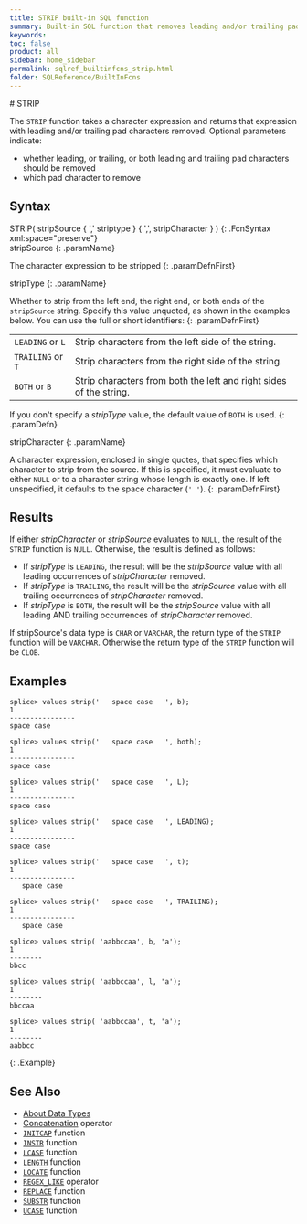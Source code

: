 ```yaml
---
title: STRIP built-in SQL function
summary: Built-in SQL function that removes leading and/or trailing pad characters from a character expression
keywords:
toc: false
product: all
sidebar: home_sidebar
permalink: sqlref_builtinfcns_strip.html
folder: SQLReference/BuiltInFcns
---
```

<section>
<div class="TopicContent" data-swiftype-index="true" markdown="1">
# STRIP

The `STRIP` function takes a character expression and returns that
expression with leading and/or trailing pad characters removed. Optional
parameters indicate:

* whether leading, or trailing, or both leading and trailing pad characters should be removed
* which pad character to remove

## Syntax

<div class="fcnWrapperWide" markdown="1">
    STRIP( stripSource { ',' striptype } { ',', stripCharacter } )
{: .FcnSyntax xml:space="preserve"}

</div>
<div class="paramList" markdown="1">
stripSource
{: .paramName}

The character expression to be stripped
{: .paramDefnFirst}

stripType
{: .paramName}

Whether to strip from the left end, the right end, or both ends of the `stripSource` string. Specify this value unquoted, as shown in the examples below. You can use the full or short identifiers:
{: .paramDefnFirst}

<table>
    <col />
    <col />
    <tbody>
        <tr>
            <td><code>LEADING</code> or <code>L</code></td>
            <td>Strip characters from the left side of the string.</td>
        </tr>
        <tr>
            <td><code>TRAILING</code> or <code>T</code></td>
            <td>Strip characters from the right side of the string.</td>
        </tr>
        <tr>
            <td><code>BOTH</code> or <code>B</code></td>
            <td>Strip characters from both the left and right sides of the string.</td>
        </tr>
    </tbody>
</table>

If you don't specify a *stripType* value, the default value of `BOTH` is used.
{: .paramDefn}

stripCharacter
{: .paramName}

A character expression, enclosed in single quotes, that specifies which character to strip from the
source. If this is specified, it must evaluate to either `NULL` or to a
character string whose length is exactly one. If left unspecified, it
defaults to the space character (`' '`).
{: .paramDefnFirst}

</div>

## Results

If either *stripCharacter* or *stripSource* evaluates to `NULL`, the result of the `STRIP`
 function is `NULL`. Otherwise, the result is defined as follows:

* If *stripType* is `LEADING`, the result will be the *stripSource* value with all leading occurrences of *stripCharacter* removed.
* If *stripType* is `TRAILING`, the result will be the *stripSource* value with all trailing occurrences of *stripCharacter* removed.
* If *stripType* is `BOTH`, the result will be the *stripSource* value with all leading AND trailing occurrences of *stripCharacter* removed.

If stripSource's data type is `CHAR` or `VARCHAR`, the return type of the `STRIP` function will be `VARCHAR`. Otherwise the return type of the `STRIP` function will be `CLOB`.

## Examples

```
splice> values strip('   space case   ', b);
1
----------------
space case

splice> values strip('   space case   ', both);
1
----------------
space case

splice> values strip('   space case   ', L);
1
----------------
space case

splice> values strip('   space case   ', LEADING);
1
----------------
space case

splice> values strip('   space case   ', t);
1
----------------
   space case

splice> values strip('   space case   ', TRAILING);
1
----------------
   space case

splice> values strip( 'aabbccaa', b, 'a');
1
--------
bbcc

splice> values strip( 'aabbccaa', l, 'a');
1
--------
bbccaa

splice> values strip( 'aabbccaa', t, 'a');
1
--------
aabbcc
```
{: .Example}

## See Also

* [About Data Types](sqlref_datatypes_numerictypes.html)
* [Concatenation](sqlref_builtinfcns_concat.html) operator
* [`INITCAP`](sqlref_builtinfcns_initcap.html) function
* [`INSTR`](sqlref_builtinfcns_instr.html) function
* [`LCASE`](sqlref_builtinfcns_lcase.html) function
* [`LENGTH`](sqlref_builtinfcns_length.html) function
* [`LOCATE`](sqlref_builtinfcns_locate.html) function
* [`REGEX_LIKE`](sqlref_builtinfcns_regexplike.html) operator
* [`REPLACE`](sqlref_builtinfcns_replace.html) function
* [`SUBSTR`](sqlref_builtinfcns_substr.html) function
* [`UCASE`](sqlref_builtinfcns_ucase.html) function

</div>
</section>
